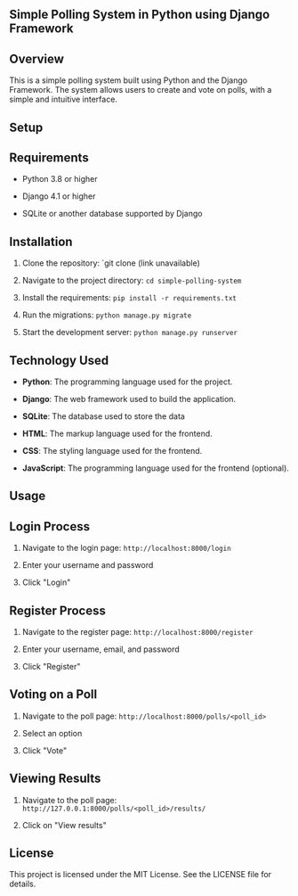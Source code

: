 
## **Simple Polling System in Python using Django Framework**

## **Overview**

This is a simple polling system built using Python and the Django Framework. The system allows users to create and vote on polls, with a simple and intuitive interface.

## **Setup**

## Requirements

-   Python 3.8 or higher
    
-   Django 4.1 or higher
    
-   SQLite or another database supported by Django
    

## Installation

1.  Clone the repository: `git clone (link unavailable)
    
2.  Navigate to the project directory: `cd simple-polling-system`
    
3.  Install the requirements: `pip install -r requirements.txt`
    
4.  Run the migrations: `python manage.py migrate`
    
5.  Start the development server: `python manage.py runserver`
    

## Technology Used



-   **Python**: The programming language used for the project.
    
-   **Django**: The web framework used to build the application.
    
-   **SQLite**: The database used to store the data 
    
-   **HTML**: The markup language used for the frontend.
    
-   **CSS**: The styling language used for the frontend.
    
-   **JavaScript**: The programming language used for the frontend (optional).
    

## **Usage**

## Login Process

1.  Navigate to the login page: `http://localhost:8000/login`
    
2.  Enter your username and password
    
3.  Click "Login"
    

## Register Process

1.  Navigate to the register page: `http://localhost:8000/register`
    
2.  Enter your username, email, and password
    
3.  Click "Register"
    

## Voting on a Poll

1.  Navigate to the poll page: `http://localhost:8000/polls/<poll_id>`
    
2.  Select an option
    
3.  Click "Vote"
    

## Viewing Results

1.  Navigate to the poll page: `http://127.0.0.1:8000/polls/<poll_id>/results/`
    
2.  Click on "View results"
    

## **License**

This project is licensed under the MIT License. See the LICENSE file for details.


    